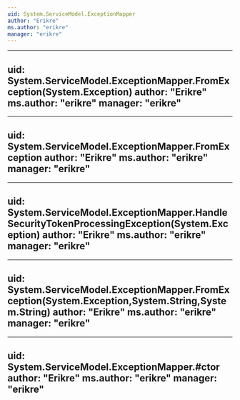 ```yaml
---
uid: System.ServiceModel.ExceptionMapper
author: "Erikre"
ms.author: "erikre"
manager: "erikre"
---
```


---
uid: System.ServiceModel.ExceptionMapper.FromException(System.Exception)
author: "Erikre"
ms.author: "erikre"
manager: "erikre"
---

---
uid: System.ServiceModel.ExceptionMapper.FromException
author: "Erikre"
ms.author: "erikre"
manager: "erikre"
---

---
uid: System.ServiceModel.ExceptionMapper.HandleSecurityTokenProcessingException(System.Exception)
author: "Erikre"
ms.author: "erikre"
manager: "erikre"
---

---
uid: System.ServiceModel.ExceptionMapper.FromException(System.Exception,System.String,System.String)
author: "Erikre"
ms.author: "erikre"
manager: "erikre"
---

---
uid: System.ServiceModel.ExceptionMapper.#ctor
author: "Erikre"
ms.author: "erikre"
manager: "erikre"
---
